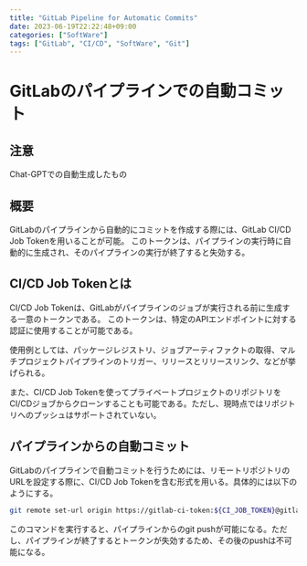 ```yaml
---
title: "GitLab Pipeline for Automatic Commits"
date: 2023-06-19T22:22:48+09:00
categories: ["SoftWare"]
tags: ["GitLab", "CI/CD", "SoftWare", "Git"]
---
```

# GitLabのパイプラインでの自動コミット

## 注意

Chat-GPTでの自動生成したもの

## 概要

GitLabのパイプラインから自動的にコミットを作成する際には、GitLab CI/CD Job Tokenを用いることが可能。
このトークンは、パイプラインの実行時に自動的に生成され、そのパイプラインの実行が終了すると失効する。

## CI/CD Job Tokenとは

CI/CD Job Tokenは、GitLabがパイプラインのジョブが実行される前に生成する一意のトークンである。
このトークンは、特定のAPIエンドポイントに対する認証に使用することが可能である。

使用例としては、パッケージレジストリ、ジョブアーティファクトの取得、マルチプロジェクトパイプラインのトリガー、リリースとリリースリンク、などが挙げられる。

また、CI/CD Job Tokenを使ってプライベートプロジェクトのリポジトリをCI/CDジョブからクローンすることも可能である。ただし、現時点ではリポジトリへのプッシュはサポートされていない。

## パイプラインからの自動コミット

GitLabのパイプラインで自動コミットを行うためには、リモートリポジトリのURLを設定する際に、CI/CD Job Tokenを含む形式を用いる。具体的には以下のようにする。

```bash
git remote set-url origin https://gitlab-ci-token:${CI_JOB_TOKEN}@gitlab.example.com/<namespace>/<project>
```

このコマンドを実行すると、パイプラインからのgit pushが可能になる。ただし、パイプラインが終了するとトークンが失効するため、その後のpushは不可能になる。